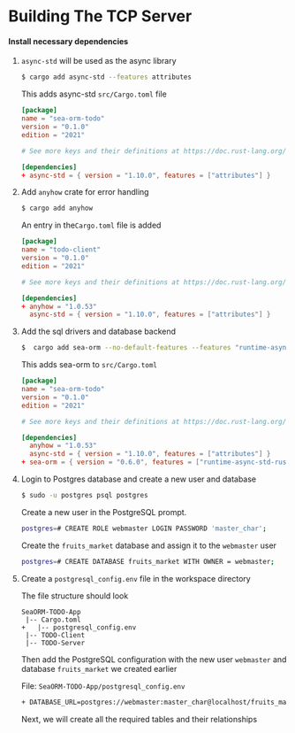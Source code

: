 # Building The TCP Server

#### Install necessary dependencies

1. `async-std` will be used as the async library

   ```sh
   $ cargo add async-std --features attributes
   ```

   This adds async-std `src/Cargo.toml` file

   ```toml
   [package]
   name = "sea-orm-todo"
   version = "0.1.0"
   edition = "2021"
   
   # See more keys and their definitions at https://doc.rust-lang.org/cargo/reference/manifest.html
   
   [dependencies]
   + async-std = { version = "1.10.0", features = ["attributes"] }
   ```

   

2. Add `anyhow` crate for error handling

   ```sh
   $ cargo add anyhow
   ```

   An entry in the`Cargo.toml` file is added

   ```toml
   [package]
   name = "todo-client"
   version = "0.1.0"
   edition = "2021"
   
   # See more keys and their definitions at https://doc.rust-lang.org/cargo/reference/manifest.html
   
   [dependencies]
   + anyhow = "1.0.53"
     async-std = { version = "1.10.0", features = ["attributes"] }
   
   ```

   

3. Add the sql drivers and database backend 

   ```sh
   $  cargo add sea-orm --no-default-features --features "runtime-async-std-rustls sqlx-postgres sqlx-sqlite macros"
   ```

   This adds sea-orm to `src/Cargo.toml` 

   ```toml
   [package]
   name = "sea-orm-todo"
   version = "0.1.0"
   edition = "2021"
   
   # See more keys and their definitions at https://doc.rust-lang.org/cargo/reference/manifest.html
   
   [dependencies]
     anyhow = "1.0.53"
     async-std = { version = "1.10.0", features = ["attributes"] }
   + sea-orm = { version = "0.6.0", features = ["runtime-async-std-rustls", "sqlx-postgres", "sqlx-sqlite", "macros"], default-features = false }
   
   ```

4. Login to Postgres database and create a new user and database

   ```sh
   $ sudo -u postgres psql postgres
   ```

   Create a new user in the PostgreSQL prompt.

   ```sh
   postgres=# CREATE ROLE webmaster LOGIN PASSWORD 'master_char';
   ```

   Create the `fruits_market` database and assign it to the `webmaster` user

   ```sh
   postgres=# CREATE DATABASE fruits_market WITH OWNER = webmaster;
   ```

5. Create a `postgresql_config.env` file in the workspace directory

   The file structure should look 

   ```
   SeaORM-TODO-App
   	|-- Cargo.toml
   +   |-- postgresql_config.env
   	|-- TODO-Client
   	|-- TODO-Server
   ```

   Then add the PostgreSQL configuration with the new user `webmaster` and database `fruits_market`  we created earlier

   File: `SeaORM-TODO-App/postgresql_config.env`

   ```sh
   + DATABASE_URL=postgres://webmaster:master_char@localhost/fruits_market
   ```

   Next, we will create all the required tables and their relationships
